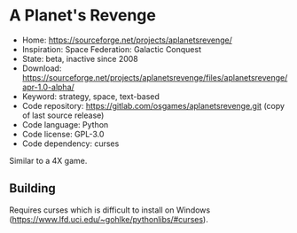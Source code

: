 # A Planet's Revenge

- Home: https://sourceforge.net/projects/aplanetsrevenge/
- Inspiration: Space Federation: Galactic Conquest
- State: beta, inactive since 2008
- Download: https://sourceforge.net/projects/aplanetsrevenge/files/aplanetsrevenge/apr-1.0-alpha/
- Keyword: strategy, space, text-based
- Code repository: https://gitlab.com/osgames/aplanetsrevenge.git (copy of last source release)
- Code language: Python
- Code license: GPL-3.0
- Code dependency: curses

Similar to a 4X game.

## Building

Requires curses which is difficult to install on Windows (https://www.lfd.uci.edu/~gohlke/pythonlibs/#curses).
